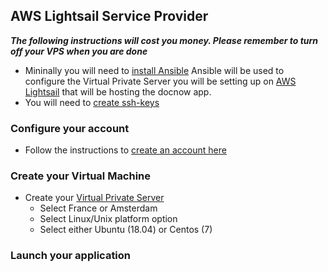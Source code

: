 ## AWS Lightsail Service Provider


***The following instructions will cost you money. Please remember to turn off your VPS when you are done***

* Mininally you will need to [install Ansible](https://docs.ansible.com/ansible/latest/installation_guide/intro_installation.html) Ansible will be used to configure the Virtual Private Server you will be setting up on [AWS Lightsail](https://aws.amazon.com/lightsail/?p=gsrc&c=ho_lvm) that will be hosting the docnow app.
* You will need to [create ssh-keys](https://www.scaleway.com/en/docs/configure-new-ssh-key/)

### Configure your account

* Follow the instructions to [create an account here](https://portal.aws.amazon.com/billing/signup?client=lightsail&fid=1A3F6B376ECAC516-2C15C39C5ACECACB&redirect_url=https%3A%2F%2Flightsail.aws.amazon.com%2Fls%2Fsignup#/start)


### Create your Virtual Machine

* Create your [Virtual Private Server](https://aws.amazon.com/getting-started/hands-on/launch-a-virtual-machine/)
  * Select France or Amsterdam
  * Select Linux/Unix platform option
  * Select either Ubuntu (18.04) or Centos (7)

 

### Launch your application
